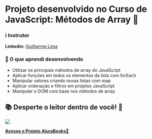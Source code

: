 # Projeto desenvolvido no Curso de JavaScript: Métodos de Array 🚀

### ℹ️ Instrutor
**Linkedin:** [Guilherme Lima](https://www.linkedin.com/in/guilherme-lima-developer/)

### 🚀 O que aprendi desenvolvendo
- Utilizar os principais métodos de array do JavaScript
- Aplicar funções em todos os elementos da lista com forEach
- Manipular valores criando novas listas com map
- Aplicar ordenação e filtros em projetos JavaScript
- Manipular o DOM com base nos métodos de array

## 📚 Desperte o leitor dentro de você! 📖
![](https://muybridgeneto.files.wordpress.com/2013/10/airan_kang-not_art-jkscatena.gif)

**[Acesse o Projeto AluraBooks📘](https://vercel.com/guilhermeserafim/alura-livros/FcGNQNy1WYitFdcDPqRuhDrrrsG5)**
